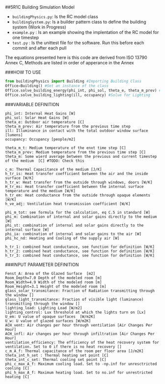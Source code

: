 ##5R1C Building Simulation Model

* `buildingPhysics.py`: Is the RC model class
* `buildingSystem.py`: Is a builder pattern class to define the building system (Work in Progress)
* `example.py` : Is an example showing the implentation of the RC model for one timestep
* `test.py` : Is the unittest file for the software. Run this before each commit and after each pull


The equations presented here is this code are derived from ISO 13790 Annex C, Methods are listed in order of apperance in the Annex 

###HOW TO USE
```python
from buildingPhysics import Building #Importing Building Class
Office=Building() #Set an instance of the class
Office.solve_building_energy(phi_int, phi_sol, theta_e, theta_m_prev) #Solve for Heating
Office.solve_building_lighting(ill, occupancy) #Solve for Lighting
```


###VARIABLE DEFINITION

	phi_int: Internal Heat Gains [W]
	phi_sol: Solar Heat Gains [W]
	theta_e: Outdoor air temperature [C]
	theta_m_prev: Air temperature from the previous time step 
	ill: Illuminance in contact with the total outdoor window surface [lumens]
	occupancy: Occupancy [people/m2]

	theta_m_t: Medium temperature of the enxt time step [C]
	theta_m_prev: Medium temperature from the previous time step [C]
	theta_m: Some wierd average between the previous and current timestep of the medium  [C] #TODO: Check this 

	c_m: Thermal Capacitance of the medium [J/K]
	h_tr_is: Heat transfer coefficient between the air and the inside surface [W/K]
	h_tr_w: Heat transfer from the outside through windows, doors [W/K]
	H_tr_ms: Heat transfer coefficient between the internal surface temperature and the medium [W/K]
	h_tr_em: Heat conductance from the outside through opaque elements [W/K]
	h_ve_adj: Ventilation heat transmission coefficient [W/K]

	phi_m_tot: see formula for the calculation, eq C.5 in standard [W]
	phi_m: Combination of internal and solar gains directly to the medium [W]
	phi_st: combination of internal and solar gains directly to the internal surface [W]
	phi_ia: combination of internal and solar gains to the air [W]
	phi_hc_nd: Heating and Cooling of the supply air [W]

	h_tr_1: combined heat conductance, see function for definition [W/K]
	h_tr_2: combined heat conductance, see function for definition [W/K]
	h_tr_3: combined heat conductance, see function for definition [W/K]


	
###INPUT PARAMETER DEFINITION 

	Fenst_A: Area of the Glazed Surface  [m2]
	Room_Depth=7.0 Depth of the modeled room [m]
	Room_Width=4.9 Width of the modeled room [m]
	Room_Height=3.1 Height of the modeled room [m]
	glass_solar_transmitance: Fraction of Radiation transmitting through the window []
	glass_light_transmitance: Fraction of visible light (luminance) transmitting through the window []
	lighting_load: Lighting Load [W/m2] 
	lighting_control: Lux threshold at which the lights turn on [Lx]
	U_em: U value of opaque surfaces  [W/m2K]
	U_w: U value of glazed surfaces [W/m2K]
	ACH_vent: Air changes per hour through ventilation [Air Changes Per Hour]
	ACH_infl: Air changes per hour through infiltration [Air Changes Per Hour]
	ventilation_efficiency: The efficiency of the heat recovery system for ventilation. Set to 0 if there is no heat recovery []
	c_m_A_f: Thermal capacitance of the room per floor area [J/m2K]
	theta_int_h_set : Thermal heating set point [C]
	theta_int_c_set: Thermal cooling set point [C]
	phi_c_max_A_f: Maximum cooling load. Set to -np.inf for unresctricted cooling [C]
	phi_h_max_A_f: Maximum heating load. Set to no.inf for unrestricted heating [C]

